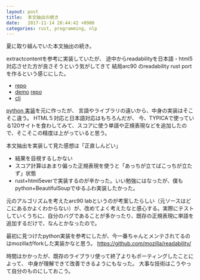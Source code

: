 ```yaml
---
layout: post
title:  本文抽出の続き
date:   2017-11-14 20:44:42 +0900
categories: rust, programming, nlp
---
```


夏に取り組んでいた本文抽出の続き。

extractcontentを参考に実装していたが、
途中からreadabilityを日本語・html5対応させた方が良さそうという気がしてきて
結局arc90 のreadability rust portを作るという感じにした。

- [repo](https://github.com/kumabook/readability)
- [demo](http://readability-rs.herokuapp.com/web/index.html) [repo](https://github.com/kumabook/readability-demo)
- [cli](https://github.com/kumabook/readability-cli)


[python 実装](https://github.com/kingwkb/readability)を元に作ったが、
言語やライブラリの違いから、中身の実装はそこそこ違う。
HTML５対応と日本語対応はもちろんだが、
今、TYPICAで使っている120サイトを食わしてみて、スコアに使う単語や正規表現などを追加したので、そこそこの精度は上がっていると思う。

本文抽出を実装して見た感想は「正直しんどい」
- 結果を目視するしかない
- スコア計算はあまり偏った正規表現を使うと「あっちが立てばこっちが立たず」状態
- rust+html5everで実装するのが辛かった。いい勉強にはなったが、僕もpython+BeautifulSoupでゆるふわ実装したかった。

元のアルゴリズムを考えたarc90 labというのが考案したらしい（元ソースはどこにあるかよくわからない）が、改めてよく考えたなと感心する。実際にテストしていくうちに、自分のバグであることが多かったり、既存の正規表現に単語を追加するだけで、なんとかなったので。

最初に見つけたpython実装を参考にしたが、今一番ちゃんとメンテされてるのはmozillaがforkした実装かなと思う。
https://github.com/mozilla/readability/

時間はかかったが、既存のライブラリ使って終了よりもポーティングしたことによって、
中身が理解できて改善できるようにもなった。
大事な技術はこうやって自分のものにしておこう。
